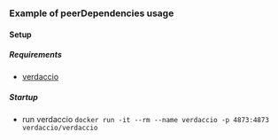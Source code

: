 ### Example of peerDependencies usage

#### Setup

##### Requirements

- [verdaccio](https://github.com/verdaccio/verdaccio)

##### Startup

- run verdaccio `docker run -it --rm --name verdaccio -p 4873:4873 verdaccio/verdaccio`